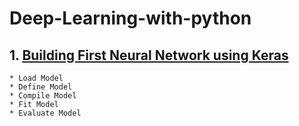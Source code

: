 # Deep-Learning-with-python

## 1. [Building First Neural Network using Keras](https://github.com/kuluruvineeth/Deep-Learning-with-python/blob/main/First%20Neural%20Network%20with%20Keras.ipynb)
    * Load Model
    * Define Model
    * Compile Model
    * Fit Model
    * Evaluate Model
